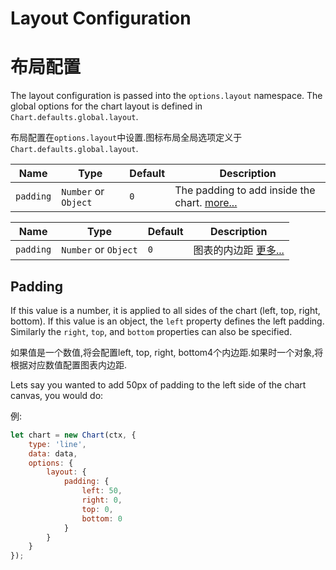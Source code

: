 # Layout Configuration

# 布局配置

The layout configuration is passed into the `options.layout` namespace. The global options for the chart layout is defined in `Chart.defaults.global.layout`.

布局配置在`options.layout`中设置.图标布局全局选项定义于`Chart.defaults.global.layout`.

| Name | Type | Default | Description
| -----| ---- | --------| -----------
| `padding` | `Number` or `Object` | `0` | The padding to add inside the chart. [more...](#padding)

| Name | Type | Default | Description
| -----| ---- | --------| -----------
| `padding` | `Number` or `Object` | `0` | 图表的内边距 [更多...](#padding)

## Padding
If this value is a number, it is applied to all sides of the chart (left, top, right, bottom). If this value is an object, the `left` property defines the left padding. Similarly the `right`, `top`, and `bottom` properties can also be specified.

如果值是一个数值,将会配置left, top, right, bottom4个内边距.如果时一个对象,将根据对应数值配置图表内边距.

Lets say you wanted to add 50px of padding to the left side of the chart canvas, you would do:

例:

```javascript
let chart = new Chart(ctx, {
    type: 'line',
    data: data,
    options: {
        layout: {
            padding: {
                left: 50,
                right: 0,
                top: 0,
                bottom: 0
            }
        }
    }
});
```